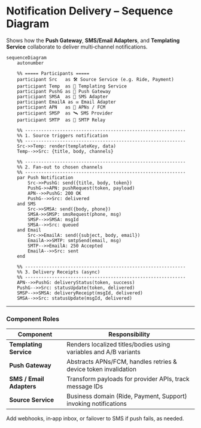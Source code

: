 
# Notification Delivery – Sequence Diagram

Shows how the **Push Gateway**, **SMS/Email Adapters**, and **Templating Service** collaborate to deliver multi‑channel notifications.

```mermaid
sequenceDiagram
    autonumber

    %% ===== Participants =====
    participant Src   as 🛠️ Source Service (e.g. Ride, Payment)
    participant Temp  as 📝 Templating Service
    participant PushG as 📲 Push Gateway
    participant SMSA  as 📡 SMS Adapter
    participant EmailA as ✉️ Email Adapter
    participant APN   as 🔔 APNs / FCM
    participant SMSP  as 🛰️ SMS Provider
    participant SMTP  as 📧 SMTP Relay

    %% ------------------------------------------------------------
    %% 1. Source triggers notification
    %% ------------------------------------------------------------
    Src->>Temp: render(templateKey, data)
    Temp-->>Src: {title, body, channels}

    %% ------------------------------------------------------------
    %% 2. Fan‑out to chosen channels
    %% ------------------------------------------------------------
    par Push Notification
        Src->>PushG: send({title, body, token})
        PushG->>APN: pushRequest(token, payload)
        APN-->>PushG: 200 OK
        PushG-->>Src: delivered
    and SMS
        Src->>SMSA: send({body, phone})
        SMSA->>SMSP: smsRequest(phone, msg)
        SMSP-->>SMSA: msgId
        SMSA-->>Src: queued
    and Email
        Src->>EmailA: send({subject, body, email})
        EmailA->>SMTP: smtpSend(email, msg)
        SMTP-->>EmailA: 250 Accepted
        EmailA-->>Src: sent
    end

    %% ------------------------------------------------------------
    %% 3. Delivery Receipts (async)
    %% ------------------------------------------------------------
    APN-->>PushG: deliveryStatus(token, success)
    PushG-->>Src: statusUpdate(token, delivered)
    SMSP-->>SMSA: deliveryReceipt(msgId, delivered)
    SMSA-->>Src: statusUpdate(msgId, delivered)
```

---

### Component Roles

| Component | Responsibility |
|-----------|----------------|
| **Templating Service** | Renders localized titles/bodies using variables and A/B variants |
| **Push Gateway** | Abstracts APNs/FCM, handles retries & device token invalidation |
| **SMS / Email Adapters** | Transform payloads for provider APIs, track message IDs |
| **Source Service** | Business domain (Ride, Payment, Support) invoking notifications |

Add webhooks, in‑app inbox, or failover to SMS if push fails, as needed.
